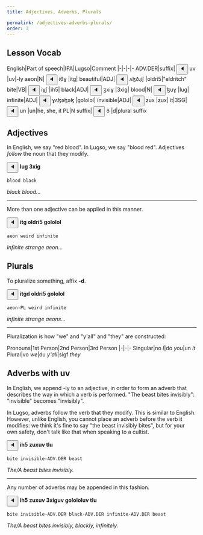 ```yaml
---
title: Adjectives, Adverbs, Plurals

permalink: /adjectives-adverbs-plurals/
order: 3
---
```


## Lesson Vocab

English|Part of speech|IPA|Lugso|Comment
|-|-|-|-
ADV.DER|suffix|<span class='spoken '> <button class='speak' type='button' data-ipa='uv'>🔈</button> <span class='ipa'>uv</span> </span>|uv|-ly
aeon|N|<span class='spoken '> <button class='speak' type='button' data-ipa='iθɣ'>🔈</button> <span class='ipa'>iθɣ</span> </span>|itg|
beautiful|ADJ|<span class='spoken '> <button class='speak' type='button' data-ipa='ʌɮðɻiʃ'>🔈</button> <span class='ipa'>ʌɮðɻiʃ</span> </span>|oldri5|"eldritch"
bite|VB|<span class='spoken '> <button class='speak' type='button' data-ipa='iχʃ'>🔈</button> <span class='ipa'>iχʃ</span> </span>|ih5|
black|ADJ|<span class='spoken '> <button class='speak' type='button' data-ipa='ʒxiɣ'>🔈</button> <span class='ipa'>ʒxiɣ</span> </span>|3xig|
blood|N|<span class='spoken '> <button class='speak' type='button' data-ipa='ɮuɣ'>🔈</button> <span class='ipa'>ɮuɣ</span> </span>|lug|
infinite|ADJ|<span class='spoken '> <button class='speak' type='button' data-ipa='ɣʌɮəɮəɮ'>🔈</button> <span class='ipa'>ɣʌɮəɮəɮ</span> </span>|gololol|
invisible|ADJ|<span class='spoken '> <button class='speak' type='button' data-ipa='zux'>🔈</button> <span class='ipa'>zux</span> </span>|zux|
it|3SG|<span class='spoken '> <button class='speak' type='button' data-ipa='un'>🔈</button> <span class='ipa'>un</span> </span>|un|he, she, it
PL|N suffix|<span class='spoken '> <button class='speak' type='button' data-ipa='ð'>🔈</button> <span class='ipa'>ð</span> </span>|d|plural suffix

## Adjectives

In English, we say "red blood". In Lugso, we say "blood red". Adjectives _follow_ the noun that they modify.

<span class='spoken btnOnly'> <button class='speak' type='button' data-ipa='ɮuɣ ʒxiɣ'>🔈</button>  </span> <strong>lug 3xig</strong>

`blood black`

_black blood..._

---

More than one adjective can be applied in this manner.

<span class='spoken btnOnly'> <button class='speak' type='button' data-ipa='iθɣ ʌɮðɻiʃ ɣʌɮəɮəɮ'>🔈</button>  </span> <strong>itg oldri5 gololol</strong>

`aeon weird infinite`

_infinite strange aeon..._

## Plurals

To pluralize something, affix **-d**.

<span class='spoken btnOnly'> <button class='speak' type='button' data-ipa='iθɣð ʌɮðɻiʃ ɣʌɮəɮəɮ'>🔈</button>  </span> <strong>itgd oldri5 gololol</strong>

`aeon-PL weird infinite`

_infinite strange aeons..._

---

Pluralization is how "we" and "y'all" and "they" are constructed:

Pronouns|1st Person|2nd Person|3rd Person
|-|-|-
Singular|no _I_|do _you_|un _it_
Plural|vo _we_|du _y'all_|sigf _they_

## Adverbs with uv

In English, we append -ly to an adjective, in order to form an adverb that describes the way in which a verb is performed. "The beast bites invisibly": "invisible" becomes "invisibly".

In Lugso, adverbs follow the verb that they modify. This is similar to English. However, unlike English, you cannot place an adverb before the verb it modifies: we think it's fine to say "the beast invisibly bites", but for your own safety, don't talk like that when speaking to a cultist.

<span class='spoken btnOnly'> <button class='speak' type='button' data-ipa='iχʃ zuxuv θɮu'>🔈</button>  </span> <strong>ih5 zuxuv tlu</strong>

`bite invisible-ADV.DER beast`

_The/A beast bites invisibly._

---

Any number of adverbs may be appended in this fashion.

<span class='spoken btnOnly'> <button class='speak' type='button' data-ipa='iχʃ zuxuv ʒxiɣuv ɣʌɮəɮəɮuv θɮu'>🔈</button>  </span> <strong>ih5 zuxuv 3xiguv golololuv tlu</strong>

`bite invisible-ADV.DER black-ADV.DER infinite-ADV.DER beast`

_The/A beast bites invisibly, blackly, infinitely._
